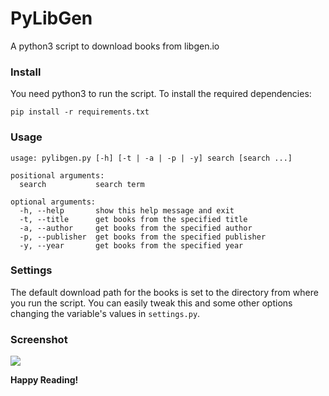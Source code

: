 # PyLibGen
A python3 script to download books from libgen.io

### Install

You need python3 to run the script. 
To install the required dependencies:

``pip install -r requirements.txt``

### Usage

```
usage: pylibgen.py [-h] [-t | -a | -p | -y] search [search ...]

positional arguments:
  search           search term

optional arguments:
  -h, --help       show this help message and exit
  -t, --title      get books from the specified title
  -a, --author     get books from the specified author
  -p, --publisher  get books from the specified publisher
  -y, --year       get books from the specified year
```

### Settings

The default download path for the books is set to the directory from where you run the script. You can easily tweak this and some other options changing the variable's values in ``settings.py``.

### Screenshot

![](https://i.imgur.com/FCLF4OQ.jpg)

**Happy Reading!**
